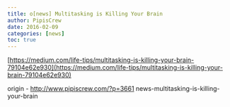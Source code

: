 ```yaml
---
title: o[news] Multitasking is Killing Your Brain
author: PipisCrew
date: 2016-02-09
categories: [news]
toc: true
---
```


[https://medium.com/life-tips/multitasking-is-killing-your-brain-79104e62e930](https://medium.com/life-tips/multitasking-is-killing-your-brain-79104e62e930)

origin - http://www.pipiscrew.com/?p=3661 news-multitasking-is-killing-your-brain